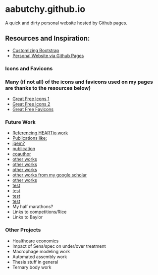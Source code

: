 # aabutchy.github.io

A quick and dirty personal website hosted by Github pages.

## Resources and Inspiration:

- [Customizing Bootstrap](https://www.youtube.com/watch?v=nCX3QVl_PiI)
- [Personal Website via Github Pages](youtube.com/watch?v=iJKCj8uAHz8)

### Icons and Favicons

### Many (if not all) of the icons and favicons used on my pages are thanks to the resources below)

- [Great Free Icons 1](https://freeicons.io/)
- [Great Free Icons 2](https://www.flaticon.com/)
- [Great Free Favicons](https://realfavicongenerator.net/)

### Future Work

- [Referencing HEARTio work](https://www.heartio.ai/blog)
- [Publications like:](https://www.jacc.org/doi/full/10.1016/j.jacc.2021.09.910)
- [igem?](https://2016.igem.org/Team:Pittsburgh/Team)
- [publication](https://pubmed.ncbi.nlm.nih.gov/34419615/)
- [coauthor](https://www.ai4synbio.org/2019-aaai-fall-symposium-artificial-intelligence-for-synthetic-biology/)
- [other works](https://pdf.manuscriptpro.com/search/Author-Adam-Butchy/1/a712acd2)
- [other works](https://www.biorxiv.org/content/10.1101/2021.06.08.447557v1.full)
- [other works](<https://www.onlinecjc.ca/article/S0828-282X(21)00648-6/fulltext>)
- [other works from my google scholar](https://scholar.google.com/citations?view_op=list_works&hl=en&hl=en&user=iLmtbRYAAAAJ)
- [other works](https://en.x-mol.com/paper/article/1428833806609793024)
- [test](test)
- [test](test)
- [test](test)
- [test](test)
- My half marathons?
- Links to competitions/Rice
- Links to Baylor

### Other Projects

- Healthcare economics
- Impact of Sens/spec on under/over treatment
- Macrophage modeling work
- Automated assembly work
- Thesis stuff in general
- Ternary body work
